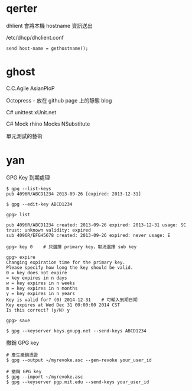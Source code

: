 # qerter


dhlient 會將本機 hostname 資訊送出

/etc/dhcp/dhclient.conf


    send host-name = gethostname();


# ghost

C.C.Agile
AsianPloP

Octopress - 放在 github page 上的靜態 blog

C# unittest
xUnit.net

C# Mock
rhino Mocks
NSubstitute

單元測試的藝術

# yan


GPG Key 到期處理


    $ gpg --list-keys
    pub 4096R/ABCD1234 2013-09-26 [expired: 2013-12-31]
    
    $ gpg --edit-key ABCD1234
    
    gpg> list
    
    pub 4096R/ABCD1234 created: 2013-09-26 expired: 2013-12-31 usage: SC
    trust: unknown validity: expired
    sub 4096R/EFGH5678 created: 2013-09-26 expired: never usage: E
    
    gpg> key 0    # 只選擇 primary key，取消選擇 sub key
    
    gpg> expire
    Changing expiration time for the primary key.
    Please specify how long the key should be valid.
    0 = key does not expire
    = key expires in n days
    w = key expires in n weeks
    m = key expires in n months
    y = key expires in n years
    Key is valid for? (0) 2014-12-31    # 可輸入到期日期
    Key expires at Wed Dec 31 00:00:00 2014 CST
    Is this correct? (y/N) y
    
    gpg> save
    
    $ gpg --keyserver keys.gnupg.net --send-keys ABCD1234



撤銷 GPG key 


    # 產生撤銷憑證
    $ gpg --output ~/myrevoke.asc --gen-revoke your_user_id
    
    # 撤銷 GPG key
    $ gpg --import ~/myrevoke.asc
    $ gpg --keyserver pgp.mit.edu --send-keys your_user_id
